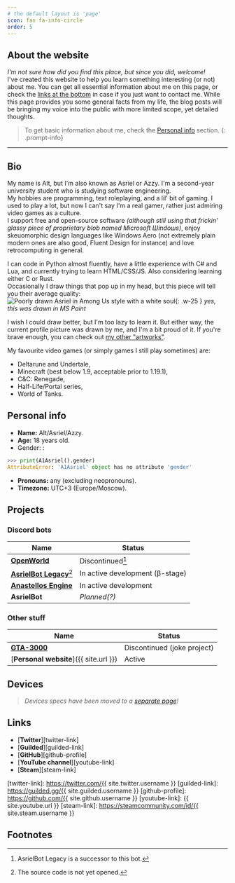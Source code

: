 ```yaml
---
# the default layout is 'page'
icon: fas fa-info-circle
order: 5
---
```


<!-- > This site is highly WIP and may contain partially improper information and inconsistent design.  
Thanks for understanding.
{: .prompt-warning } -->

## About the website

*I'm not sure how did you find this place, but since you did, welcome!*  
I've created this website to help you learn something interesting (or not) about me. You can get all essential information about me on this page, or check the [links at the bottom](#links) in case if you just want to contact me. While this page provides you some general facts from my life, the blog posts will be bringing my voice into the public with more limited scope, yet detailed thoughts.

> To get basic information about me, check the [Personal info](#personal-info) section.
{: .prompt-info}

---

## Bio

My name is Alt, but I'm also known as Asriel or Azzy. I'm a second-year university student who is studying software engineering.  
My hobbies are programming, text roleplaying, and a lil' bit of gaming. I used to play a lot, but now I can't say I'm a real gamer, rather just admiring video games as a culture.  
I support free and open-source software *(although still using that frickin' glassy piece of proprietary blob named Microsoft Шindoшs)*, enjoy skeuomorphic design languages like Windows Aero (not extremely plain modern ones are also good, Fluent Design for instance) and love retrocomputing in general.  

I can code in Python almost fluently, have a little experience with C# and Lua, and currently trying to learn HTML/CSS/JS. Also considering learning either C or Rust.  
Occasionally I draw things that pop up in my head, but this piece will tell you their average quality:  
![Poorly drawn Asriel in Among Us style with a white soul](https://cdn.discordapp.com/attachments/713481949896900622/1013586971249082418/asrielus.png){: .w-25 }
*yes, this was drawn in MS Paint*

I wish I could draw better, but I'm too lazy to learn it. But either way, the current profile picture was drawn by me, and I'm a bit proud of it. If you're brave enough, you can check out [my other "artworks"](../art-stuff).

My favourite video games (or simply games I still play sometimes) are:

- Deltarune and Undertale,
- Minecraft (best below 1.9, acceptable prior to 1.19.1),
- C&C: Renegade,
- Half-Life/Portal series,
- World of Tanks.

## Personal info

- **Name:** Alt/Asriel/Azzy.
- **Age:** 18 years old.
- Gender:
: 
```py
>>> print(A1Asriel().gender)
AttributeError: 'A1Asriel' object has no attribute 'gender'
```

- **Pronouns:** any (excluding neopronouns).
- **Timezone:** UTC+3 (Europe/Moscow).  
  <span id="time-in-utc3"></span>

<script>
  text = '<span><b>Current time here:</b></span> <span id="time"></span>';
  document.getElementById('time-in-utc3').innerHTML = text;
  document.getElementById('time').innerHTML = new Date().toLocaleTimeString([], { timeZone: 'Europe/Moscow' });
  setInterval(() => { document.getElementById('time').innerHTML = new Date().toLocaleTimeString([], { timeZone: 'Europe/Moscow' }); }, 1000);
</script>

## Projects

### Discord bots

| Name                                             | Status                          |
|--------------------------------------------------|---------------------------------|
| [**OpenWorld**][ow-source]                       | Discontinued[^rebrand-to-abl]   |
| [**AsrielBot Legacy**][abl-site][^closed-source] | In active development (β-stage) |
| [**Anastellos Engine**][ae-source]               | In active development           |
| **AsrielBot**                                    | *Planned(?)*                    |

### Other stuff

| Name                                             | Status                          |
|--------------------------------------------------|---------------------------------|
| [**GTA-3000**][gta3k-source] | Discontinued (joke project) |
| [**Personal website**]({{ site.url }}) | Active

[gta3k-source]: https://github.com/A1Asriel/GTA-3000
[ow-source]: https://github.com/A1Asriel/OpenWorld
[abl-site]: https://a1asriel.github.io/AsrielBot-site
[ae-source]: https://github.com/A1Asriel/anastellos

## Devices

> *Devices specs have been moved to a [separate page](../devices)!*

## Links

<!-- - [**Personal Discord server**][discord-invite]  
  **Discord username:** A1Asriel#8203 -->
- [**Twitter**][twitter-link]
- [**Guilded**][guilded-link]
- [**GitHub**][github-profile]
- [**YouTube channel**][youtube-link]
- [**Steam**][steam-link]

<!-- [discord-invite]: https://discord.gg/{{ site.discord.invite }} -->
[twitter-link]: https://twitter.com/{{ site.twitter.username }}
[guilded-link]: https://guilded.gg/{{ site.guilded.username }}
[github-profile]: https://github.com/{{ site.github.username }}
[youtube-link]: {{ site.youtube.url }}
[steam-link]: https://steamcommunity.com/id/{{ site.steam.username }}

## Footnotes

[^rebrand-to-abl]: AsrielBot Legacy is a successor to this bot.
[^closed-source]: The source code is not yet opened.
